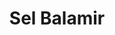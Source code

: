 ---
title: "Sel Balamir"
summary: "Vocalist, guitarist and producer from Manchester , a member of"
slug: "sel-balamir"
image: "sel-balamir.jpg"
apple_music_artist_url: "https://music.apple.com/gb/artist/sel-balamir/35316471"
wikipedia_url: "none"
---